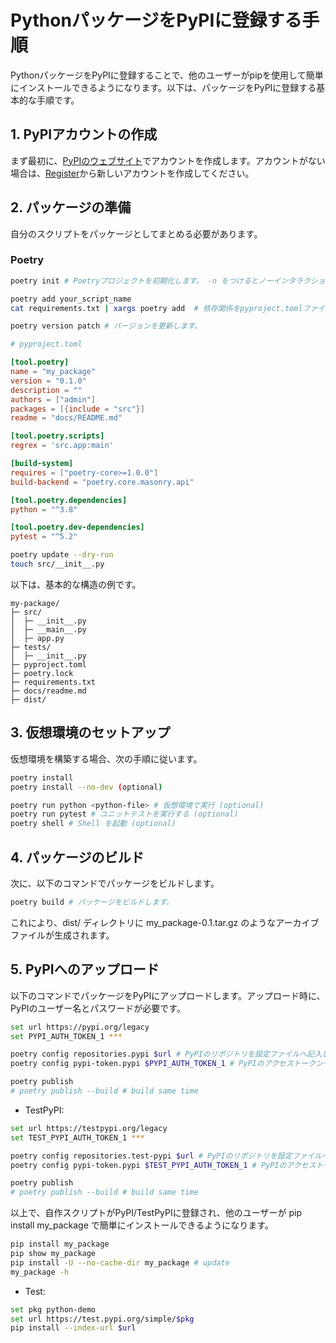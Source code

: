 # PythonパッケージをPyPIに登録する手順

PythonパッケージをPyPIに登録することで、他のユーザーがpipを使用して簡単にインストールできるようになります。以下は、パッケージをPyPIに登録する基本的な手順です。

## 1. PyPIアカウントの作成

まず最初に、[PyPIのウェブサイト](https://pypi.org/)でアカウントを作成します。アカウントがない場合は、[Register](https://pypi.org/account/register/)から新しいアカウントを作成してください。

## 2. パッケージの準備

自分のスクリプトをパッケージとしてまとめる必要があります。

### Poetry

```sh
poetry init # Poetryプロジェクトを初期化します。 -n をつけるとノーインタラクション

poetry add your_script_name
cat requirements.txt | xargs poetry add  # 依存関係をpyproject.tomlファイルに記述します

poetry version patch # バージョンを更新します。
```

```toml
# pyproject.toml

[tool.poetry]
name = "my_package"
version = "0.1.0"
description = ""
authors = ["admin"]
packages = [{include = "src"}]
readme = "docs/README.md"

[tool.poetry.scripts]
regrex = 'src.app:main'

[build-system]
requires = ["poetry-core>=1.0.0"]
build-backend = "poetry.core.masonry.api"

[tool.poetry.dependencies]
python = "^3.8"

[tool.poetry.dev-dependencies]
pytest = "^5.2"
```

```sh
poetry update --dry-run
touch src/__init__.py
```

以下は、基本的な構造の例です。

```
my-package/
├─ src/
│  ├─ __init__.py
│  ├─ __main__.py
│  ├─ app.py
├─ tests/
│  ├─ __init__.py
├─ pyproject.toml
├─ poetry.lock
├─ requirements.txt
├─ docs/readme.md
├─ dist/

```

## 3. 仮想環境のセットアップ

仮想環境を構築する場合、次の手順に従います。

```sh
poetry install
poetry install --no-dev (optional)

poetry run python <python-file> # 仮想環境で実行 (optional)
poetry run pytest # ユニットテストを実行する (optional)
poetry shell # Shell を起動 (optional)
```

## 4. パッケージのビルド
次に、以下のコマンドでパッケージをビルドします。

```sh
poetry build # パッケージをビルドします。
```

これにより、dist/ ディレクトリに my_package-0.1.tar.gz のようなアーカイブファイルが生成されます。

## 5. PyPIへのアップロード
以下のコマンドでパッケージをPyPIにアップロードします。アップロード時に、PyPIのユーザー名とパスワードが必要です。

```sh
set url https://pypi.org/legacy
set PYPI_AUTH_TOKEN_1 ***

poetry config repositories.pypi $url # PyPIのリポジトリを設定ファイルへ記入します。
poetry config pypi-token.pypi $PYPI_AUTH_TOKEN_1 # PyPIのアクセストークンを設定します。

poetry publish 
# poetry publish --build # build same time
```
- TestPyPI:
```sh
set url https://testpypi.org/legacy
set TEST_PYPI_AUTH_TOKEN_1 ***

poetry config repositories.test-pypi $url # PyPIのリポジトリを設定ファイルへ記入します。
poetry config pypi-token.pypi $TEST_PYPI_AUTH_TOKEN_1 # PyPIのアクセストークンを設定します。

poetry publish 
# poetry publish --build # build same time
```

以上で、自作スクリプトがPyPI/TestPyPIに登録され、他のユーザーが pip install my_package で簡単にインストールできるようになります。

```sh
pip install my_package
pip show my_package
pip install -U --no-cache-dir my_package # update 
my_package -h
```

- Test:
```sh
set pkg python-demo
set url https://test.pypi.org/simple/$pkg
pip install --index-url $url
```